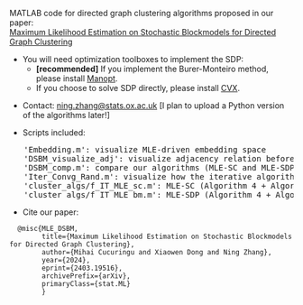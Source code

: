 
MATLAB code for directed graph clustering algorithms proposed in our paper:\
[Maximum Likelihood Estimation on Stochastic Blockmodels for Directed Graph Clustering](http://arxiv.org/abs/2403.19516)
* You will need optimization toolboxes to implement the SDP:
  - **[recommended]** If you implement the Burer-Monteiro method, please install [Manopt](https://www.manopt.org/tutorial.html).
   - If you choose to solve SDP directly, please install [CVX](https://cvxr.com/cvx/).

- Contact: ning.zhang@stats.ox.ac.uk
[I plan to upload a Python version of the algorithms later!]

* Scripts included:
<pre>
   'Embedding.m': visualize MLE-driven embedding space
   'DSBM_visualize_adj': visualize adjacency relation before & after clustering on DSBM synthetic dataset
   'DSBM_comp.m': compare our algorithms (MLE-SC and MLE-SDP) with existing directed clustering methods
   'Iter_Convg_Rand.m': visualize how the iterative algorithm (Algorithm 4 in our paper) updates the DSBM parameters
   'cluster_algs/f_IT_MLE_sc.m': MLE-SC (Algorithm 4 + Algorithm 1) in our paper
   'cluster_algs/f_IT_MLE_bm.m': MLE-SDP (Algorithm 4 + Algorithm 3) in our paper (can replace Algorithm 3 with Algorithm 2 if you prefer using SDP solver)
</pre>

* Cite our paper:
```
  @misc{MLE_DSBM,
        title={Maximum Likelihood Estimation on Stochastic Blockmodels for Directed Graph Clustering}, 
        author={Mihai Cucuringu and Xiaowen Dong and Ning Zhang},
        year={2024},
        eprint={2403.19516},
        archivePrefix={arXiv},
        primaryClass={stat.ML}
        }
```
